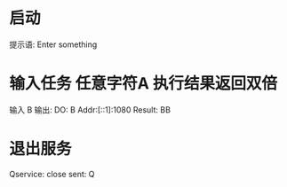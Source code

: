 # 启动
  
 提示语:
 Enter something

# 输入任务 任意字符A 执行结果返回双倍
输入 B
输出: DO: B Addr:[::1]:1080 Result:
                              BB
                                      
# 退出服务
Qservice: close sent: Q                                            